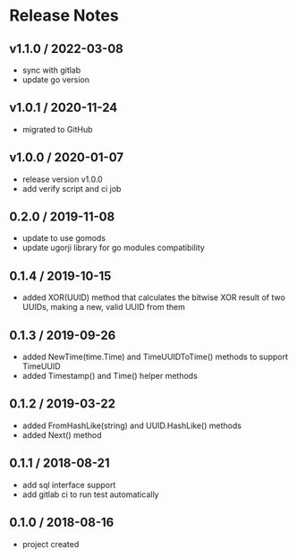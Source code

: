 # Release Notes

## v1.1.0 / 2022-03-08
- sync with gitlab
- update go version

## v1.0.1 / 2020-11-24
- migrated to GitHub

## v1.0.0 / 2020-01-07
- release version v1.0.0
- add verify script and ci job 

## 0.2.0 / 2019-11-08
- update to use gomods
- update ugorji library for go modules compatibility

## 0.1.4 / 2019-10-15
- added XOR(UUID) method that calculates the bitwise XOR result of two UUIDs,
making a new, valid UUID from them

## 0.1.3 / 2019-09-26
- added NewTime(time.Time) and TimeUUIDToTime() methods to support TimeUUID
- added Timestamp() and Time() helper methods

## 0.1.2 / 2019-03-22
- added FromHashLike(string) and UUID.HashLike() methods
- added Next() method

## 0.1.1 / 2018-08-21
- add sql interface support
- add gitlab ci to run test automatically

## 0.1.0 / 2018-08-16
- project created
